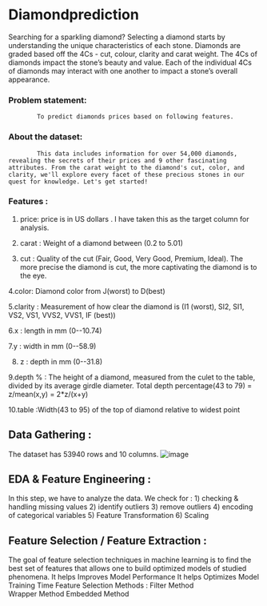 # Diamondprediction
Searching for a sparkling diamond? 
Selecting a diamond starts by understanding the unique characteristics of each stone. Diamonds are graded based off the 4Cs - cut, colour, clarity and carat weight. 
The 4Cs of diamonds impact the stone’s beauty and value. 
Each of the individual 4Cs of diamonds may interact with one another to impact a stone’s overall appearance.

### Problem statement:
            To predict diamonds prices based on following features.

### About the dataset:

            This data includes information for over 54,000 diamonds, revealing the secrets of their prices and 9 other fascinating attributes. From the carat weight to the diamond's cut, color, and clarity, we'll explore every facet of these precious stones in our quest for knowledge. Let's get started!

### Features :

1. price: price is in US dollars . I have taken this as the target column for analysis. 

2. carat : Weight of a diamond between (0.2 to 5.01)

3. cut : Quality of the cut (Fair, Good, Very Good, Premium, Ideal). The more precise the diamond is cut, the more captivating the diamond is to the eye.  

4.color: Diamond color from J(worst) to D(best)

5.clarity : Measurement of how clear the diamond is (I1 (worst), SI2, SI1, VS2, VS1, VVS2, VVS1, IF (best))  

6.x : length in mm (0--10.74)

7.y : width in mm (0--58.9)

8. z : depth in mm (0--31.8)

9.depth % : The height of a diamond, measured from the culet to the table, divided by its average girdle diameter. Total depth percentage(43 to 79) = z/mean(x,y) = 2*z/(x+y)

10.table :Width(43 to 95) of the top of diamond relative to widest point

## Data Gathering :
The dataset has  53940 rows  and 10 columns. 
![image](https://github.com/GayatriBJ/Diamondpredict/assets/125629830/b03686d2-d7a6-4eb7-8c97-fd529ac856a9)

## EDA & Feature Engineering :
In this step, we have to analyze the data.
We check for :
            1) checking & handling missing values
            2) identify outliers
            3) remove outliers
            4) encoding of categorical variables
            5) Feature Transformation
            6) Scaling

## Feature Selection / Feature Extraction :
The goal of feature selection techniques in machine learning is to find the best set of features that allows one to build optimized models of studied phenomena.
It helps Improves Model Performance
It helps Optimizes Model Training Time
Feature Selection Methods : 
                        Filter Method      
                        Wrapper Method
                        Embedded Method  



